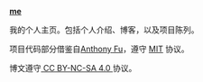 **[me](https://gaojunran.fun)**

我的个人主页。包括个人介绍、博客，以及项目陈列。

项目代码部分借鉴自[Anthony Fu](https://github.com/antfu)，遵守 <a href='./LICENSE'>MIT</a> 协议。

博文遵守<a href='https://creativecommons.org/licenses/by-nc-sa/4.0/'> CC BY-NC-SA 4.0 </a>协议。
